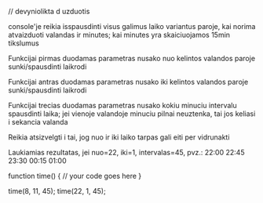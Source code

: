 // devyniolikta d uzduotis

console'je reikia isspausdinti visus galimus laiko variantus paroje, kai norima atvaizduoti valandas ir minutes; kai minutes yra skaiciuojamos 15min tikslumus

Funkcijai pirmas duodamas parametras nusako nuo kelintos valandos paroje sunki/spausdinti laikrodi

Funkcijai antras duodamas parametras nusako iki kelintos valandos paroje sunki/spausdinti laikrodi

Funkcijai trecias duodamas parametras nusako kokiu minuciu intervalu spausdinti laika; jei vienoje valandoje minuciu pilnai neuztenka, tai jos keliasi i sekancia valanda

Reikia atsizvelgti i tai, jog nuo ir iki laiko tarpas gali eiti per vidrunakti

Laukiamias rezultatas, jei nuo=22, iki=1, intervalas=45, pvz.: 22:00 22:45 23:30 00:15 01:00

function time() {
  // your code goes here
}

time(8, 11, 45);
time(22, 1, 45);